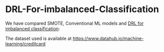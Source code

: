 # DRL-For-imbalanced-Classification

We have compared SMOTE, Conventional ML models and [DRL for imbalanced classification](https://arxiv.org/abs/1901.01379?context=cs.LG):

The dataset used is available at https://www.datahub.io/machine-learning/creditcard

